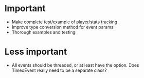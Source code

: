 # Important

- Make complete test/example of player/stats tracking
- Improve type conversion method for event params
- Thorough examples and testing

# Less important

- All events should be threaded, or at least have the option. Does TimedEvent really need to be a separate class?
